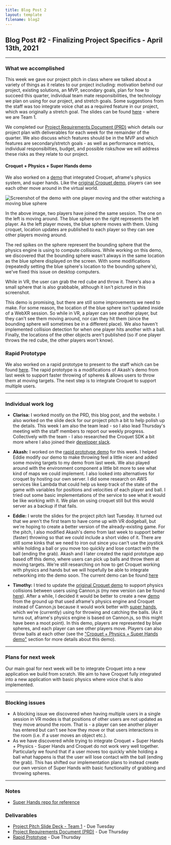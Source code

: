 ```yaml
---
title: Blog Post 2
layout: template
filename: blog2
---
```


## Blog Post #2 -  Finalizing Project Specifics - April 13th, 2021

<hr>

### What we accomplished

This week we gave our project pitch in class where we talked about a variety of things as it relates to our project including: motivation behind our project, existing solutions, an MVP, secondary goals, plan for how to succeed this quarter, individual team mate responsibilities, the technology we plan on using for our project, and stretch goals. Some suggestions from the staff was too integrate voice chat as a required feature in our project, which was originally a stretch goal. The slides can be found [here](https://docs.google.com/presentation/d/1ooTNhn3zvYbwdJ0hO6mIZ8DKmbj0zTc9Z7tN6LT96zE/edit) - where we are Team 1.

We completed our [Project Requirements Document (PRD)](https://uwrealitylab.github.io/xrcapstone21sp-team1/project_requirements_doc) which details our project plan with deliverables for each week for the remainder of the quarter. We also discuss which features should be in the MVP and which features are secondary/stretch goals - as well as performance metrics, individual responsibilties, budget, and possible risks/how we will address these risks as they relate to our project.

#### Croquet + Physics + Super Hands demo
We also worked on a [demo](https://super-hands-croquet.glitch.me/) that integrated Croquet, aframe's physics system, and super hands. Like the [original Croquet demo](https://croquet-hello-webvr.glitch.me/), players can see each other move around in the virtual world.

![Screenshot of the demo with one player moving and the other watching a moving blue sphere](/images/croquet-player.gif)

In the above image, two players have joined the same session. The one on the left is moving around. The blue sphere on the right represents the left player. As the left player moves, the blue sphere moves with them. Using croquet, location updates are published to each player so they can see other players moving around.

The red spikes on the sphere represent the bounding sphere that the physics engine is using to compute collisions. While working on this demo, we discovered that the bounding sphere wasn't always in the same location as the blue sphere displayed on the screen. With some modifications (repeatedly setting the blue sphere's location to the bounding sphere's), we've fixed this issue on desktop computers.

While in VR, the user can grab the red cube and throw it. There's also a small sphere that is also grabbable, although it isn't pictured in this screenshot.

This demo is promising, but there are still some improvements we need to make. For some reason, the location of the blue sphere isn't updated inside of a WebXR session. So while in VR, a player can see another player, but they can't see them moving around, nor can they hit them (since the bounding sphere will sometimes be in a different place). We also haven't implemented collision detection for when one player hits another with a ball. Finally, the locations of the other objects aren't published (so if one player throws the red cube, the other players won't know).

### Rapid Prototype
We also worked on a rapid prototype to present to the staff which can be found [here](https://aba1.glitch.me/). The rapid prototype is a modifications of Akash's demo from last week to support faster throwing of spheres & allows users to throw them at moving targets. The next step is to integrate Croquet to support multiple users.


<hr>

### Individual work log

- **Clarisa:** I worked mostly on the PRD, this blog post, and the website. I also worked on the slide deck for our project pitch a bit to help polish up the details. This week I am also the team lead - so I also lead Thursday's meeting with the staff members to report our weekly progress. Collectively with the team - I also researched the Croquet SDK a bit more where I also joined their [developer slack](https://croquet-dev.slack.com/join/shared_invite/zt-ns5gscrp-6nfDQSzxvpgoJyRg9DNfsQ#/shared-invite/email).

- **Akash:** I worked on the [rapid prototype demo](https://aba1.glitch.me/) for this week. I helped Eddie modify our demo to make throwing feel a little nicer and added some moving targets to my demo from last week. We also played around with the environment component a little bit more to see what kind of maps we could implement. I also looked into alternatives for croquet by hosting our own server. I did some research on AWS services like Lambda that could help us keep track of the state of the game with variables for positions and velocities of each player and ball. I tried out some basic implementations of the service to see what it would be like working with it. We plan on using croquet still but this would server as a backup if that fails.

- **Eddie:** I wrote the slides for the project pitch last Tuesday. It turned out that we aren't the first team to have come up with VR dodgeball, but we're hoping to create a better version of the already-existing game. For the pitch, I also modified Akash's demo from last week to support better (faster) throwing so that we could include a short video of it. There are still some kinks that we need to iron out since you can't use the joystick while holding a ball or you move too quickly and lose contact with the ball (ending the grab). Akash and I later created the rapid prototype app based off this demo, where users can pick up balls and throw them at moving targets. We're still researching on how to get Croquet working with physics and hands but we will hopefully be able to integrate networking into the demo soon. The current demo can be found [here](https://aba1.glitch.me/)

- **Timothy:** I tried to update the [original Croquet demo](https://croquet-hello-webvr.glitch.me/) to support physics collisions between users using Cannon.js (my new version can be found [here](https://croquet-aframe-cannon.glitch.me/)). After a while, I decided it would be better to create a new [demo](https://super-hands-croquet.glitch.me/) from the ground up that used aframe's physics engine and Croquet instead of Cannon.js because it would work better with [super hands](https://github.com/wmurphyrd/aframe-super-hands-component), which we're (currently) using for throwing and catching the balls. (As it turns out, aframe's physics engine is based on Cannon.js, so this might have been a moot point). In this demo, players are represented by blue spheres, and each player can see other players move. Players can also throw balls at each other (see the ["Croquet + Physics + Super Hands demo"](#croquet--physics--super-hands-demo) section for more details about this demo).

<hr>

### Plans for next week

Our main goal for next week will be to integrate Croquet into a new application we build from scratch. We aim to have Croquet fully integrated into a new application with basic physics where voice chat is also implemented.

<hr>

### Blocking issues
- A blocking issue we discovered when having multiple users in a single session in VR modes is that positions of other users are not updated as they move around the room. That is - a player can see another player has entered but can't see how they move or that users interactions in the room (i.e. if a user moves an object etc.).
- As we have discovered while trying to integrate Croquet + Super Hands + Physics - Super Hands and Croquet do not work very well together. Particularly we found that if a user moves too quickly while holding a ball what happens is that the user will lose contact with the ball (ending the grab). This has shifted our implementation plans to instead create our own version of Super Hands with basic functionality of grabbing and throwing spheres.

<hr>

### Notes
- [Super Hands repo for reference](https://github.com/wmurphyrd/aframe-super-hands-component)


### Delivarables
- [Project Pitch Slide Deck - Team 1](https://docs.google.com/presentation/d/1ooTNhn3zvYbwdJ0hO6mIZ8DKmbj0zTc9Z7tN6LT96zE/edit) - Due Tuesday
- [Project Requirements Document (PRD)](https://uwrealitylab.github.io/xrcapstone21sp-team1/project_requirements_doc) - Due Thursday
- [Rapid Prototype](https://aba1.glitch.me/) - Due Thursday
